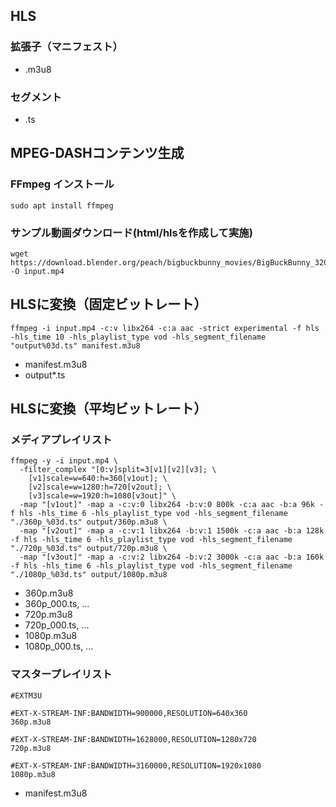 ## HLS
### 拡張子（マニフェスト）
- .m3u8
### セグメント
- .ts

## MPEG-DASHコンテンツ生成
### FFmpeg インストール
```
sudo apt install ffmpeg
```

### サンプル動画ダウンロード(html/hlsを作成して実施)
```
wget https://download.blender.org/peach/bigbuckbunny_movies/BigBuckBunny_320x180.mp4 -O input.mp4
```

## HLSに変換（固定ビットレート）
```
ffmpeg -i input.mp4 -c:v libx264 -c:a aac -strict experimental -f hls -hls_time 10 -hls_playlist_type vod -hls_segment_filename "output%03d.ts" manifest.m3u8
```
- manifest.m3u8
- output*.ts

## HLSに変換（平均ビットレート）
### メディアプレイリスト
```
ffmpeg -y -i input.mp4 \
  -filter_complex "[0:v]split=3[v1][v2][v3]; \
    [v1]scale=w=640:h=360[v1out]; \
    [v2]scale=w=1280:h=720[v2out]; \
    [v3]scale=w=1920:h=1080[v3out]" \
  -map "[v1out]" -map a -c:v:0 libx264 -b:v:0 800k -c:a aac -b:a 96k -f hls -hls_time 6 -hls_playlist_type vod -hls_segment_filename "./360p_%03d.ts" output/360p.m3u8 \
  -map "[v2out]" -map a -c:v:1 libx264 -b:v:1 1500k -c:a aac -b:a 128k -f hls -hls_time 6 -hls_playlist_type vod -hls_segment_filename "./720p_%03d.ts" output/720p.m3u8 \
  -map "[v3out]" -map a -c:v:2 libx264 -b:v:2 3000k -c:a aac -b:a 160k -f hls -hls_time 6 -hls_playlist_type vod -hls_segment_filename "./1080p_%03d.ts" output/1080p.m3u8
```
- 360p.m3u8
- 360p_000.ts, ...
- 720p.m3u8
- 720p_000.ts, ...
- 1080p.m3u8
- 1080p_000.ts, ...

### マスタープレイリスト
```
#EXTM3U

#EXT-X-STREAM-INF:BANDWIDTH=900000,RESOLUTION=640x360
360p.m3u8

#EXT-X-STREAM-INF:BANDWIDTH=1628000,RESOLUTION=1280x720
720p.m3u8

#EXT-X-STREAM-INF:BANDWIDTH=3160000,RESOLUTION=1920x1080
1080p.m3u8
```
- manifest.m3u8
